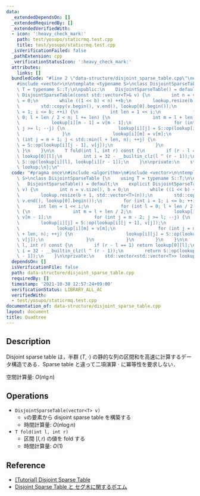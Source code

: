 ```yaml
---
data:
  _extendedDependsOn: []
  _extendedRequiredBy: []
  _extendedVerifiedWith:
  - icon: ':heavy_check_mark:'
    path: test/yosupo/staticrmq.test.cpp
    title: test/yosupo/staticrmq.test.cpp
  _isVerificationFailed: false
  _pathExtension: cpp
  _verificationStatusIcon: ':heavy_check_mark:'
  attributes:
    links: []
  bundledCode: "#line 2 \"data-structure/disjoint_sparse_table.cpp\"\n#include <algorithm>\n\
    #include <vector>\n\ntemplate <typename S>\nclass DisjointSparseTable {\n    using\
    \ T = typename S::T;\n\npublic:\n    DisjointSparseTable() = default;\n    explicit\
    \ DisjointSparseTable(const std::vector<T>& v) {\n        int n = v.size(), b\
    \ = 0;\n        while ((1 << b) < n) ++b;\n        lookup.resize(b + 1, std::vector<T>(n));\n\
    \        std::copy(v.begin(), v.end(), lookup[0].begin());\n        for (int i\
    \ = 1; i <= b; ++i) {\n            int len = 1 << i;\n            for (int l =\
    \ 0; l + len / 2 < n; l += len) {\n                int m = l + len / 2;\n    \
    \            lookup[i][m - 1] = v[m - 1];\n                for (int j = m - 2;\
    \ j >= l; --j) {\n                    lookup[i][j] = S::op(lookup[i][j + 1], v[j]);\n\
    \                }\n                lookup[i][m] = v[m];\n                for\
    \ (int j = m + 1; j < std::min(l + len, n); ++j) {\n                    lookup[i][j]\
    \ = S::op(lookup[i][j - 1], v[j]);\n                }\n            }\n       \
    \ }\n    }\n\n    T fold(int l, int r) const {\n        if (r - l == 1) return\
    \ lookup[0][l];\n        int i = 32 - __builtin_clz(l ^ (r - 1));\n        return\
    \ S::op(lookup[i][l], lookup[i][r - 1]);\n    }\n\nprivate:\n    std::vector<std::vector<T>>\
    \ lookup;\n};\n"
  code: "#pragma once\n#include <algorithm>\n#include <vector>\n\ntemplate <typename\
    \ S>\nclass DisjointSparseTable {\n    using T = typename S::T;\n\npublic:\n \
    \   DisjointSparseTable() = default;\n    explicit DisjointSparseTable(const std::vector<T>&\
    \ v) {\n        int n = v.size(), b = 0;\n        while ((1 << b) < n) ++b;\n\
    \        lookup.resize(b + 1, std::vector<T>(n));\n        std::copy(v.begin(),\
    \ v.end(), lookup[0].begin());\n        for (int i = 1; i <= b; ++i) {\n     \
    \       int len = 1 << i;\n            for (int l = 0; l + len / 2 < n; l += len)\
    \ {\n                int m = l + len / 2;\n                lookup[i][m - 1] =\
    \ v[m - 1];\n                for (int j = m - 2; j >= l; --j) {\n            \
    \        lookup[i][j] = S::op(lookup[i][j + 1], v[j]);\n                }\n  \
    \              lookup[i][m] = v[m];\n                for (int j = m + 1; j < std::min(l\
    \ + len, n); ++j) {\n                    lookup[i][j] = S::op(lookup[i][j - 1],\
    \ v[j]);\n                }\n            }\n        }\n    }\n\n    T fold(int\
    \ l, int r) const {\n        if (r - l == 1) return lookup[0][l];\n        int\
    \ i = 32 - __builtin_clz(l ^ (r - 1));\n        return S::op(lookup[i][l], lookup[i][r\
    \ - 1]);\n    }\n\nprivate:\n    std::vector<std::vector<T>> lookup;\n};"
  dependsOn: []
  isVerificationFile: false
  path: data-structure/disjoint_sparse_table.cpp
  requiredBy: []
  timestamp: '2021-10-30 12:57:24+09:00'
  verificationStatus: LIBRARY_ALL_AC
  verifiedWith:
  - test/yosupo/staticrmq.test.cpp
documentation_of: data-structure/disjoint_sparse_table.cpp
layout: document
title: Quadtree
---
```


## Description

Disjoint sparse table は，半群 $(T, \cdot)$ の静的な列の区間和を高速に計算するデータ構造である．Sparse table と違って二項演算 $\cdot$ に冪等性を要求しない．

空間計算量: $O(n \lg n)$

## Operations

- `DisjointSparseTable(vector<T> v)`
    - `v`の要素から disjoint sparse table を構築する
    - 時間計算量: $O(n \log n)$
- `T fold(int l, int r)`
    - 区間 $[l, r)$ の値を fold する
    - 時間計算量: $O(1)$

## Reference

- [[Tutorial] Disjoint Sparse Table](https://discuss.codechef.com/t/tutorial-disjoint-sparse-table/17404)
- [Disjoint Sparse Table と セグ木に関するポエム](https://noshi91.hatenablog.com/entry/2018/05/08/183946)
